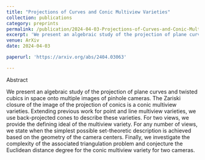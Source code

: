 ```yaml
---
title: "Projections of Curves and Conic Multiview Varieties"
collection: publications
category: preprints
permalink: /publication/2024-04-03-Projections-of-Curves-and-Conic-Multiview-Varieties
excerpt: 'We present an algebraic study of the projection of plane curves and twisted cubics in space onto multiple images of pinhole cameras.'
venue: ArXiv
date: 2024-04-03

paperurl: 'https://arxiv.org/abs/2404.03063'

---
```


Abstract

We present an algebraic study of the projection of plane curves and twisted cubics in space onto multiple images of pinhole cameras. The Zariski closure of the image of the projection of conics is a conic multiview varieties. Extending previous work for point and line multiview varieties, we use back-projected cones to describe these varieties. For two views, we provide the defining ideal of the multiview variety. For any number of views, we state when the simplest possible set-theoretic description is achieved based on the geometry of the camera centers. Finally, we investigate the complexity of the associated triangulation problem and conjecture the Euclidean distance degree for the conic multiview variety for two cameras.
